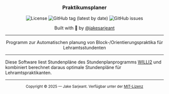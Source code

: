 <div align="center">
  <h3>Praktikumsplaner</h3>
  <p>
    <img alt="License" src="https://img.shields.io/badge/license-BSD_3--Clause-red?style=for-the-badge&v=2">
    <img alt="GitHub tag (latest by date)" src="https://img.shields.io/github/v/tag/jakesarjeant/praktikumsplaner?color=orange&label=%F0%9F%9A%80%20version&style=for-the-badge&v=2">
    <img alt="GitHub issues" src="https://img.shields.io/github/issues/jakesarjeant/praktikumsplaner?color=green&style=for-the-badge&label=%F0%9F%9A%A8%20issues&v=2">
  </p>
  <p>Built with 🫠 by <a href="https://github.com/jakesarjeant">@jakesarjeant</a></p>
</div>

---

<p align="center">
  Programm zur Automatischen planung von Block-/Orientierungspraktika für Lehramtsstundenten
</p>

---

Diese Software liest Stundenpläne des Stundenplanprogramms [WILLI2](https://willi.wgg-neumarkt.de/) und kombiniert berechnet daraus optimale Stundenpläne für Lehramtspraktikanten.

---

<p align="center">
  <sup>Copyright © 2025 — Jake Sarjeant. Verfügbar unter der <a href="https://github.com/jakesarjeant/praktikumsplaner/blob/master/LICENSE">MIT-Lizenz</a></sup>
</p>
